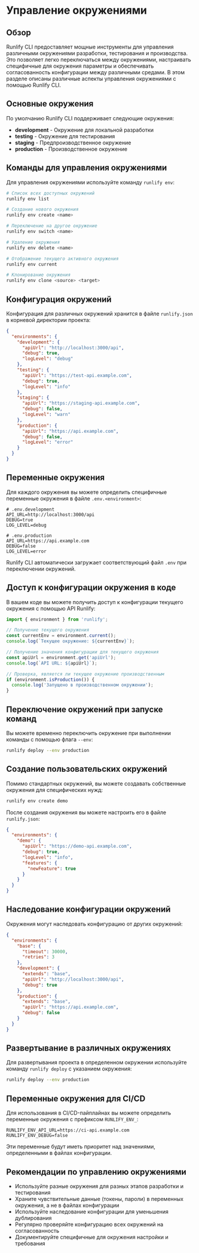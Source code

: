 # Управление окружениями

## Обзор

Runlify CLI предоставляет мощные инструменты для управления различными окружениями разработки, тестирования и производства. Это позволяет легко переключаться между окружениями, настраивать специфичные для окружения параметры и обеспечивать согласованность конфигурации между различными средами. В этом разделе описаны различные аспекты управления окружениями с помощью Runlify CLI.

## Основные окружения

По умолчанию Runlify CLI поддерживает следующие окружения:

- **development** - Окружение для локальной разработки
- **testing** - Окружение для тестирования
- **staging** - Предпроизводственное окружение
- **production** - Производственное окружение

## Команды для управления окружениями

Для управления окружениями используйте команду `runlify env`:

```bash
# Список всех доступных окружений
runlify env list

# Создание нового окружения
runlify env create <name>

# Переключение на другое окружение
runlify env switch <name>

# Удаление окружения
runlify env delete <name>

# Отображение текущего активного окружения
runlify env current

# Клонирование окружения
runlify env clone <source> <target>
```

## Конфигурация окружений

Конфигурация для различных окружений хранится в файле `runlify.json` в корневой директории проекта:

```json
{
  "environments": {
    "development": {
      "apiUrl": "http://localhost:3000/api",
      "debug": true,
      "logLevel": "debug"
    },
    "testing": {
      "apiUrl": "https://test-api.example.com",
      "debug": true,
      "logLevel": "info"
    },
    "staging": {
      "apiUrl": "https://staging-api.example.com",
      "debug": false,
      "logLevel": "warn"
    },
    "production": {
      "apiUrl": "https://api.example.com",
      "debug": false,
      "logLevel": "error"
    }
  }
}
```

## Переменные окружения

Для каждого окружения вы можете определить специфичные переменные окружения в файле `.env.<environment>`:

```
# .env.development
API_URL=http://localhost:3000/api
DEBUG=true
LOG_LEVEL=debug

# .env.production
API_URL=https://api.example.com
DEBUG=false
LOG_LEVEL=error
```

Runlify CLI автоматически загружает соответствующий файл `.env` при переключении окружений.

## Доступ к конфигурации окружения в коде

В вашем коде вы можете получить доступ к конфигурации текущего окружения с помощью API Runlify:

```typescript
import { environment } from 'runlify';

// Получение текущего окружения
const currentEnv = environment.current();
console.log(`Текущее окружение: ${currentEnv}`);

// Получение значения конфигурации для текущего окружения
const apiUrl = environment.get('apiUrl');
console.log(`API URL: ${apiUrl}`);

// Проверка, является ли текущее окружение производственным
if (environment.isProduction()) {
  console.log('Запущено в производственном окружении');
}
```

## Переключение окружений при запуске команд

Вы можете временно переключить окружение при выполнении команды с помощью флага `--env`:

```bash
runlify deploy --env production
```

## Создание пользовательских окружений

Помимо стандартных окружений, вы можете создавать собственные окружения для специфических нужд:

```bash
runlify env create demo
```

После создания окружения вы можете настроить его в файле `runlify.json`:

```json
{
  "environments": {
    "demo": {
      "apiUrl": "https://demo-api.example.com",
      "debug": true,
      "logLevel": "info",
      "features": {
        "newFeature": true
      }
    }
  }
}
```

## Наследование конфигурации окружений

Окружения могут наследовать конфигурацию от других окружений:

```json
{
  "environments": {
    "base": {
      "timeout": 30000,
      "retries": 3
    },
    "development": {
      "extends": "base",
      "apiUrl": "http://localhost:3000/api",
      "debug": true
    },
    "production": {
      "extends": "base",
      "apiUrl": "https://api.example.com",
      "debug": false
    }
  }
}
```

## Развертывание в различных окружениях

Для развертывания проекта в определенном окружении используйте команду `runlify deploy` с указанием окружения:

```bash
runlify deploy --env production
```

## Переменные окружения для CI/CD

Для использования в CI/CD-пайплайнах вы можете определить переменные окружения с префиксом `RUNLIFY_ENV_`:

```
RUNLIFY_ENV_API_URL=https://ci-api.example.com
RUNLIFY_ENV_DEBUG=false
```

Эти переменные будут иметь приоритет над значениями, определенными в файлах конфигурации.

## Рекомендации по управлению окружениями

- Используйте разные окружения для разных этапов разработки и тестирования
- Храните чувствительные данные (токены, пароли) в переменных окружения, а не в файлах конфигурации
- Используйте наследование конфигурации для уменьшения дублирования
- Регулярно проверяйте конфигурацию всех окружений на согласованность
- Документируйте специфичные для окружения настройки и требования 